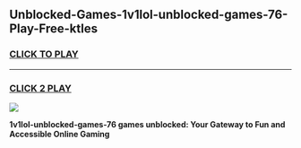 
## Unblocked-Games-1v1lol-unblocked-games-76-Play-Free-ktles
<h3>
<a href="https://premium76.site?title=1v1lol-unblocked-games-76&ref=10A">CLICK TO PLAY</a></h3>
<hr>

<h3>
<a href="https://premium76.site?title=1v1lol-unblocked-games-76&ref=10A">CLICK 2 PLAY</a>
  
</h3>

<a href="https://premium76.site?title=1v1lol-unblocked-games-76&ref=10A"><img src="https://clearcache.store/games.png"></a>


**1v1lol-unblocked-games-76 games unblocked: Your Gateway to Fun and Accessible Online Gaming**

